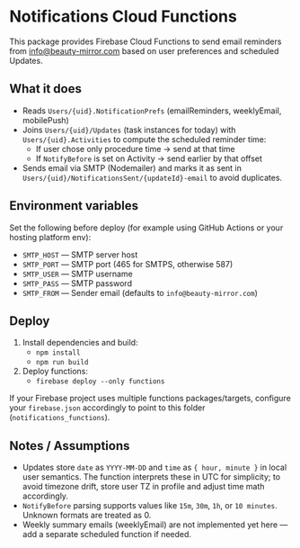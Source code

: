 # Notifications Cloud Functions

This package provides Firebase Cloud Functions to send email reminders from info@beauty-mirror.com based on user preferences and scheduled Updates.

## What it does
- Reads `Users/{uid}.NotificationPrefs` (emailReminders, weeklyEmail, mobilePush)
- Joins `Users/{uid}/Updates` (task instances for today) with `Users/{uid}.Activities` to compute the scheduled reminder time:
  - If user chose only procedure time → send at that time
  - If `NotifyBefore` is set on Activity → send earlier by that offset
- Sends email via SMTP (Nodemailer) and marks it as sent in `Users/{uid}/NotificationsSent/{updateId}-email` to avoid duplicates.

## Environment variables
Set the following before deploy (for example using GitHub Actions or your hosting platform env):

- `SMTP_HOST` — SMTP server host
- `SMTP_PORT` — SMTP port (465 for SMTPS, otherwise 587)
- `SMTP_USER` — SMTP username
- `SMTP_PASS` — SMTP password
- `SMTP_FROM` — Sender email (defaults to `info@beauty-mirror.com`)

## Deploy

1. Install dependencies and build:
   - `npm install`
   - `npm run build`
2. Deploy functions:
   - `firebase deploy --only functions`

If your Firebase project uses multiple functions packages/targets, configure your `firebase.json` accordingly to point to this folder (`notifications_functions`).

## Notes / Assumptions
- Updates store `date` as `YYYY-MM-DD` and `time` as `{ hour, minute }` in local user semantics. The function interprets these in UTC for simplicity; to avoid timezone drift, store user TZ in profile and adjust time math accordingly.
- `NotifyBefore` parsing supports values like `15m`, `30m`, `1h`, or `10 minutes`. Unknown formats are treated as 0.
- Weekly summary emails (weeklyEmail) are not implemented yet here — add a separate scheduled function if needed.
